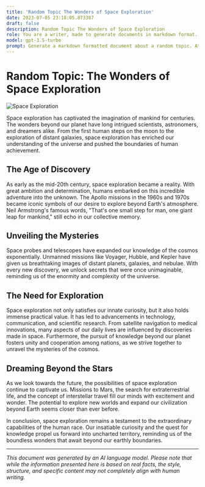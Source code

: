 ```yaml
---
title: 'Random Topic The Wonders of Space Exploration'
date: 2023-07-05 23:18:05.873387
draft: false
description: Random Topic The Wonders of Space Exploration
role: You are a writer, made to generate documents in markdown format. It is very important that all of the documents you generate are in valid markdown format.
model: gpt-3.5-turbo
prompt: Generate a markdown formatted document about a random topic. At the bottom, include a disclaimer explaining that the document was generated by you. The first line of the document should be the title. Make sure that the entire document is in proper markdown format, using a mix of various tags to make the document visually appealing.
---
```


# Random Topic: The Wonders of Space Exploration

![Space Exploration](https://images.unsplash.com/photo-1541401270698-6ced4df0821d)

Space exploration has captivated the imagination of mankind for centuries. The wonders beyond our planet have long intrigued scientists, astronomers, and dreamers alike. From the first human steps on the moon to the exploration of distant galaxies, space exploration has enriched our understanding of the universe and pushed the boundaries of human achievement.

## The Age of Discovery

As early as the mid-20th century, space exploration became a reality. With great ambition and determination, humans embarked on this incredible adventure into the unknown. The Apollo missions in the 1960s and 1970s became iconic symbols of our desire to explore beyond Earth's atmosphere. Neil Armstrong's famous words, "That's one small step for man, one giant leap for mankind," still echo in our collective memory.

## Unveiling the Mysteries

Space probes and telescopes have expanded our knowledge of the cosmos exponentially. Unmanned missions like Voyager, Hubble, and Kepler have given us breathtaking images of distant planets, galaxies, and nebulae. With every new discovery, we unlock secrets that were once unimaginable, reminding us of the enormity and complexity of the universe.

## The Need for Exploration

Space exploration not only satisfies our innate curiosity, but it also holds immense practical value. It has led to advancements in technology, communication, and scientific research. From satellite navigation to medical innovations, many aspects of our daily lives are influenced by discoveries made in space. Furthermore, the pursuit of knowledge beyond our planet fosters unity and cooperation among nations, as we strive together to unravel the mysteries of the cosmos.

## Dreaming Beyond the Stars

As we look towards the future, the possibilities of space exploration continue to captivate us. Missions to Mars, the search for extraterrestrial life, and the concept of interstellar travel fill our minds with excitement and wonder. The potential to explore new worlds and expand our civilization beyond Earth seems closer than ever before.

In conclusion, space exploration remains a testament to the extraordinary capabilities of the human race. Our insatiable curiosity and the quest for knowledge propel us forward into uncharted territory, reminding us of the boundless wonders that await beyond our earthly boundaries.

---

*This document was generated by an AI language model. Please note that while the information presented here is based on real facts, the style, structure, and specific content may not completely align with human writing.*